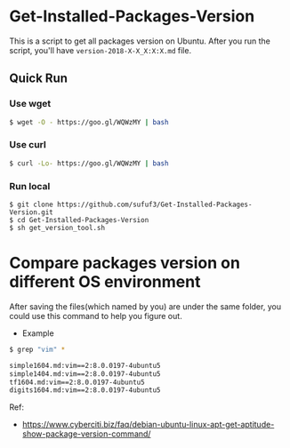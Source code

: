# Get-Installed-Packages-Version

This is a script to get all packages version on Ubuntu. After you run the script, you'll have `version-2018-X-X_X:X:X.md` file.

## Quick Run
### Use wget
```sh
$ wget -O - https://goo.gl/WQWzMY | bash
```
### Use curl
```sh
$ curl -Lo- https://goo.gl/WQWzMY | bash
```

### Run local
```
$ git clone https://github.com/sufuf3/Get-Installed-Packages-Version.git
$ cd Get-Installed-Packages-Version
$ sh get_version_tool.sh
```

# Compare packages version on different OS environment
After saving the files(which named by you) are under the same folder, you could use this command to help you figure out.
- Example
```sh
$ grep "vim" *
```
```sh
simple1604.md:vim==2:8.0.0197-4ubuntu5
simple1404.md:vim==2:8.0.0197-4ubuntu5
tf1604.md:vim==2:8.0.0197-4ubuntu5
digits1604.md:vim==2:8.0.0197-4ubuntu5
```

Ref:  
- https://www.cyberciti.biz/faq/debian-ubuntu-linux-apt-get-aptitude-show-package-version-command/
